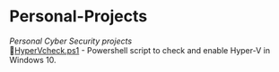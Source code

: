 # Personal-Projects
<i>Personal Cyber Security projects</i><br>
🔸<a href="">HyperVcheck.ps1</a> - Powershell script to check and enable Hyper-V in Windows 10.
